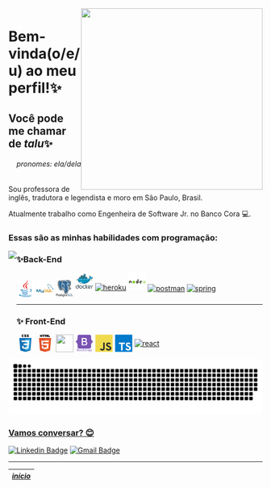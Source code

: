 <img align="right" width="360" height="360" src="https://i.imgur.com/kQ5sWue.gif">

<h1 align="left">Bem-vinda(o/e/u) ao meu perfil!✨</h1>

<h2 align="left">Você pode me chamar de <i>talu</i>✨</h2>
<h6 align="right"><i>pronomes: ela/dela</i></i></h6>
  
<p>Sou professora de inglês, tradutora e legendista e moro em São Paulo, Brasil.</p>
<p>Atualmente trabalho como Engenheira de Software Jr. no Banco Cora 💻. </p>
  
<h3>Essas são as minhas habilidades com programação: </h3>
  
<img align="left" height="200" src="https://github-readme-stats.vercel.app/api/top-langs/?username=t4lu&layout=compact&langs_count=7&theme=midnight-purple"/> 
            
<h3> ✨Back-End</h3>
<a href="https://www.java.com" target="_blank" title="Java"><img align="center" src="https://raw.githubusercontent.com/devicons/devicon/master/icons/java/java-original.svg" alt="java" width="35" height="35"/></a> 
<a href="https://www.mysql.com/" target="_blank" title="MySQL"><img align="center" src="https://raw.githubusercontent.com/devicons/devicon/master/icons/mysql/mysql-original-wordmark.svg" alt="mysql" width="35" height="35"/></a>
<a href="https://www.postgresql.org" target="_blank" title="PostgreSQL"><img align="center" src="https://raw.githubusercontent.com/devicons/devicon/master/icons/postgresql/postgresql-original-wordmark.svg" alt="postgresql" width="35" height="35"/></a>
<a href="https://www.docker.com/" target="_blank"><img src="https://raw.githubusercontent.com/devicons/devicon/master/icons/docker/docker-original-wordmark.svg" alt="docker" width="35" height="35"/></a>
<a href="https://heroku.com" target="_blank"><img src="https://www.vectorlogo.zone/logos/heroku/heroku-icon.svg" alt="heroku" width="35" height="35"/></a>
<a href="https://nodejs.org" target="_blank"> <img src="https://raw.githubusercontent.com/devicons/devicon/master/icons/nodejs/nodejs-original-wordmark.svg" alt="nodejs" width="35" height="35"/></a>
<a href="https://postman.com" target="_blank" title="PostMan"><img align="center" src="https://www.vectorlogo.zone/logos/getpostman/getpostman-icon.svg" alt="postman" width="35" height="35"/></a> 
<a href="https://spring.io/" target="_blank" title="SpringBoot"><img align="center" src="https://www.vectorlogo.zone/logos/springio/springio-icon.svg" alt="spring" width="35" height="35"/></a>

<hr>

<h3> ✨ Front-End</h3>
<a href="https://www.w3schools.com/css/" target="_blank" title="CSS 3"><img align="center" src="https://raw.githubusercontent.com/devicons/devicon/master/icons/css3/css3-original-wordmark.svg" alt="css3" width="35" height="35"/></a>
<a href="https://www.w3.org/html/" target="_blank" title="HTML 5"><img align="center" src="https://raw.githubusercontent.com/devicons/devicon/master/icons/html5/html5-original-wordmark.svg" alt="html5" width="35" height="35"/></a> 
<a href="https://angular.io" target="_blank" title="Angular"><img align="center" src="https://angular.io/assets/images/logos/angular/angular.svg" width="35" height="35"/></a>
<a href="https://getbootstrap.com" target="_blank" title="Bootstrap"><img align="center" src="https://raw.githubusercontent.com/devicons/devicon/master/icons/bootstrap/bootstrap-plain-wordmark.svg" alt="bootstrap" width="35" height="35"/></a>
<a href="https://developer.mozilla.org/en-US/docs/Web/JavaScript" target="_blank" title="JavaScript"><img align="center" src="https://raw.githubusercontent.com/devicons/devicon/master/icons/javascript/javascript-original.svg" alt="javascript" width="35" height="35"/></a>
<a href="https://www.typescriptlang.org/" target="_blank" title="TypeScript"><img align="center" src="https://raw.githubusercontent.com/devicons/devicon/master/icons/typescript/typescript-original.svg" alt="typescript" width="35" height="35"></a>  <a href="https://reactjs.org/" target="_blank" title="React"><img align="center" src="https://cdn.jsdelivr.net/gh/devicons/devicon/icons/react/react-original-wordmark.svg" alt="react" width="35" height="35"</a>

![Snake animation](https://github.com/t4lu/t4lu/blob/output/github-contribution-grid-snake.svg)

<h3>Vamos conversar? 😊</h3>

[![Linkedin Badge](https://img.shields.io/badge/-LinkedIn-blue?style=flat-square&logo=Linkedin&logoColor=white)](https://www.linkedin.com/in/t4lu/)
[![Gmail Badge](https://img.shields.io/badge/-Gmail-c14438?style=flat-square&logo=Gmail&logoColor=white)](mailto:its.talu@gmail.com)
<hr> 


 |  <a href="https://github.com/t4lu" target="_blank"><i>início</i></a>
:--------- |
